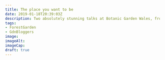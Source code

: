 ```yaml
---
title: The place you want to be
date: 2019-01-18T20:39:03Z
description: Two absolutely stunning talks at Botanic Garden Wales, from Carly 
tags: 
- ForestGarden
- GdnBloggers
image: 
imageAlt: 
imageCap: 
draft: true
---
```


